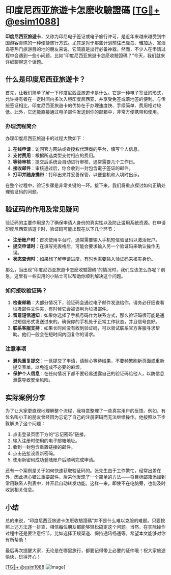 # 印度尼西亚旅遊卡怎麽收驗證碼 [[TG💪+ @esim1088](https://t.me/s/esim1088)]

**印度尼西亚旅遊卡**，又称为印尼电子签证或电子旅行许可，是近年来越来越受到中国游客青睐的一种便捷旅行方式。尤其是对于那些计划前往巴厘岛、雅加达、峇淡岛等热门旅游目的地的朋友来说，它简直是出行必备神器。然而，不少人在申请过程中会遇到一些小问题，比如“印度尼西亚旅遊卡怎麽收驗證碼？”今天，我们就来详细聊聊这个话题。

## 什么是印度尼西亚旅遊卡？

首先，让我们简单了解一下印度尼西亚旅遊卡是什么。它是一种电子签证的形式，允许持有者在一定时间内多次入境印度尼西亚，并享受免签或落地签的便利。与传统签证相比，印度尼西亚旅遊卡的优势在于办理速度快、手续简单、费用相对较低。此外，它还能直接通过电子邮件发送到你的邮箱中，非常方便携带和使用。

### 办理流程简介

办理印度尼西亚旅遊卡的过程大致如下：

1. **在线申请**：访问官方网站或者授权代理商的平台，填写个人信息。
2. **支付费用**：根据所选类型支付相应的费用。
3. **等待审核**：提交后系统会自动进行审核，通常需要几个工作日。
4. **接收邮件**：审核通过后，你会收到一封包含電子签证的邮件。
5. **打印并随身携带**：打印出来并妥善保管，以便登机和入境时出示。

在整个过程中，验证步骤是非常关键的一环。接下来，我们将重点探讨如何正确处理验证码的问题。

## 验证码的作用及常见疑问

验证码的主要作用是为了确保申请人身份的真实性以及防止滥用系统资源。在申请印度尼西亚旅遊卡时，验证码可能出现在以下几个环节：

- **注册账户时**：首次使用平台时，通常需要输入手机短信验证码以激活账户。
- **提交申请时**：在填写完表格后，可能会要求输入另一个验证码来确认操作无误。
- **状态查询时**：如果想了解申请进度，有时也需要输入验证码来核实身份。

那么，当出现“印度尼西亚旅遊卡怎麽收驗證碼”的情况时，我们应该怎么办呢？别急，这里有一些实用的小贴士可以帮助你顺利解决这个问题。

### 如何接收验证码？

1. **检查邮箱**：大部分情况下，验证码会通过电子邮件发送给你。请务必仔细查看垃圾邮件文件夹，有时候它会被误判为垃圾邮件。
2. **留意短信通知**：如果你选择了手机号码作为联系方式，那么验证码很可能是通过短信形式发送过来的。确保你的手机处于正常工作状态，并且信号良好。
3. **联系客服支持**：如果长时间没有收到验证码，可以尝试联系官方客服寻求帮助。他们一般会在短时间内回复你的请求。

### 注意事项

- **避免重复提交**：一旦提交了申请，请耐心等待结果，不要频繁刷新页面或重新提交表单，以免造成不必要的麻烦。
- **保护个人信息**：在任何情况下都不要轻易透露自己的验证码给他人，以防信息泄露导致安全风险。

## 实际案例分享

为了让大家更直观地理解整个流程，我特意整理了一些真实用户的反馈。例如，有位名叫小王的朋友曾经因为忘记了自己的注册密码而无法继续操作。他按照以下步骤解决了这个问题：

1. 点击登录页面下方的“忘记密码”链接。
2. 输入注册时使用的电子邮箱地址。
3. 收到一封包含重置链接的邮件。
4. 点击链接设置新密码。
5. 使用新密码成功登陆账户后顺利完成申请。

还有一个案例是关于如何快速获取验证码的。张先生由于工作繁忙，经常出差在外，因此担心错过重要邮件。后来他发现了一个简单的方法——将目标邮箱添加到常用联系人列表中，并开启自动转发功能。这样一来，即使不在电脑旁，也能及时收到相关信息。

## 小结

总的来说，“印度尼西亚旅遊卡怎麽收驗證碼”并不是什么难以克服的难题。只要按照上述方法逐一排查，相信每位朋友都能够轻松搞定这个问题。当然，在实际操作过程中还是要注意细节，比如选择正规渠道、保持通讯畅通等。希望本文能够对你有所帮助！

最后再次提醒大家，无论是在哪里旅行，都要记得带上必要的证件哦！祝大家旅途愉快，玩得开心！

[[TG💪+ @esim1088](https://t.me/s/esim1088) ![Image](https://i.postimg.cc/4NQfJmqS/Snipaste-2025-05-13-00-14-12.png)]